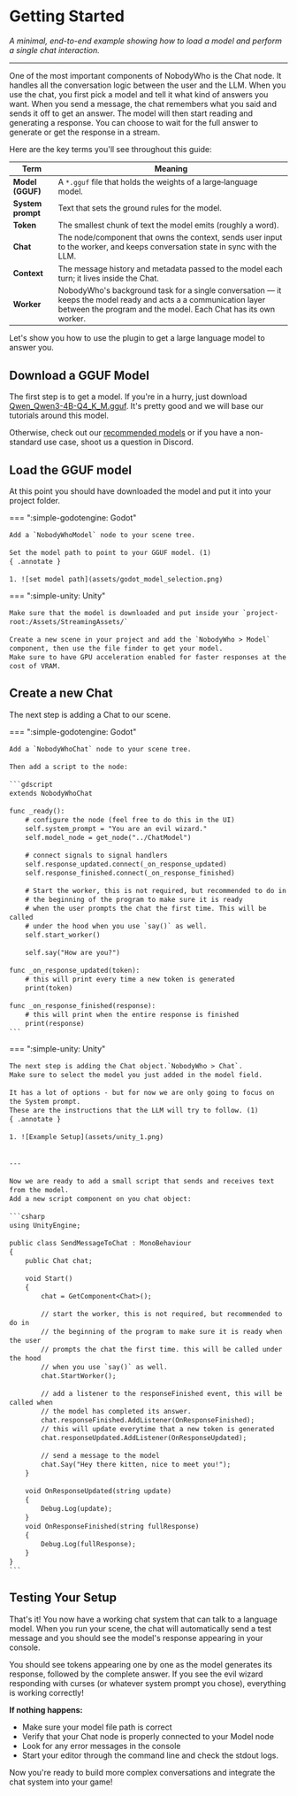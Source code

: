 # Getting Started
_A minimal, end-to-end example showing how to load a model and perform a single chat interaction._ 

---

One of the most important components of NobodyWho is the Chat node. It handles all the conversation logic between the user and the LLM.
When you use the chat, you first pick a model and tell it what kind of answers you want.
When you send a message, the chat remembers what you said and sends it off to get an answer. 
The model will then start reading and generating a response.
You can choose to wait for the full answer to generate or get the response in a stream.

Here are the key terms you'll see throughout this guide:

| Term | Meaning |
| ---- | ------- |
| **Model (GGUF)** | A `*.gguf` file that holds the weights of a large‑language model. |
| **System prompt** | Text that sets the ground rules for the model. |
| **Token** | The smallest chunk of text the model emits (roughly a word). |
| **Chat** | The node/component that owns the context, sends user input to the worker, and keeps conversation state in sync with the LLM. |
| **Context** | The message history and metadata passed to the model each turn; it lives inside the Chat. |
| **Worker** | NobodyWho's background task for a single conversation — it keeps the model ready and acts a a communication layer between the program and the model. Each Chat has its own worker. |

Let's show you how to use the plugin to get a large language model to answer you.

## Download a GGUF Model

The first step is to get a model.
If you're in a hurry, just download [Qwen_Qwen3-4B-Q4_K_M.gguf](https://huggingface.co/bartowski/Qwen_Qwen3-4B-GGUF/resolve/main/Qwen_Qwen3-4B-Q4_K_M.gguf). 
It's pretty good and we will base our tutorials around this model. 

Otherwise, check out our [recommended models](model-selection.md) or if you have a non-standard use case, shoot us a question in Discord.

## Load the GGUF model

At this point you should have downloaded the model and put it into your project folder.

=== ":simple-godotengine: Godot"

    Add a `NobodyWhoModel` node to your scene tree.

    Set the model path to point to your GGUF model. (1)
    { .annotate }

    1. ![set model path](assets/godot_model_selection.png)

=== ":simple-unity: Unity"

    Make sure that the model is downloaded and put inside your `project-root:/Assets/StreamingAssets/`

    Create a new scene in your project and add the `NobodyWho > Model` component, then use the file finder to get your model.
    Make sure to have GPU acceleration enabled for faster responses at the cost of VRAM.

## Create a new Chat

The next step is adding a Chat to our scene. 

=== ":simple-godotengine: Godot"

    Add a `NobodyWhoChat` node to your scene tree.

    Then add a script to the node:

    ```gdscript
    extends NobodyWhoChat

    func _ready():
        # configure the node (feel free to do this in the UI)
        self.system_prompt = "You are an evil wizard."
        self.model_node = get_node("../ChatModel")

        # connect signals to signal handlers
        self.response_updated.connect(_on_response_updated)
        self.response_finished.connect(_on_response_finished)

        # Start the worker, this is not required, but recommended to do in
        # the beginning of the program to make sure it is ready
        # when the user prompts the chat the first time. This will be called
        # under the hood when you use `say()` as well.
        self.start_worker()

        self.say("How are you?")

    func _on_response_updated(token):
        # this will print every time a new token is generated
        print(token)

    func _on_response_finished(response):
        # this will print when the entire response is finished
        print(response)
    ```

=== ":simple-unity: Unity"

    The next step is adding the Chat object.`NobodyWho > Chat`.
    Make sure to select the model you just added in the model field.

    It has a lot of options - but for now we are only going to focus on the System prompt.
    These are the instructions that the LLM will try to follow. (1)
    { .annotate }

    1. ![Example Setup](assets/unity_1.png)


    ---

    Now we are ready to add a small script that sends and receives text from the model.
    Add a new script component on you chat object:

    ```csharp
    using UnityEngine;

    public class SendMessageToChat : MonoBehaviour
    {
        public Chat chat;

        void Start()
        {
            chat = GetComponent<Chat>();

            // start the worker, this is not required, but recommended to do in
            // the beginning of the program to make sure it is ready when the user
            // prompts the chat the first time. this will be called under the hood
            // when you use `say()` as well.
            chat.StartWorker();

            // add a listener to the responseFinished event, this will be called when
            // the model has completed its answer.
            chat.responseFinished.AddListener(OnResponseFinished);
            // this will update everytime that a new token is generated
            chat.responseUpdated.AddListener(OnResponseUpdated);

            // send a message to the model
            chat.Say("Hey there kitten, nice to meet you!");
        }

        void OnResponseUpdated(string update)
        {
            Debug.Log(update);
        }
        void OnResponseFinished(string fullResponse)
        {
            Debug.Log(fullResponse);
        }
    }
    ```



## Testing Your Setup

That's it! You now have a working chat system that can talk to a language model. When you run your scene, the chat will automatically send a test message and you should see the model's response appearing in your console.

You should see tokens appearing one by one as the model generates its response, followed by the complete answer. If you see the evil wizard responding with curses (or whatever system prompt you chose), everything is working correctly!

**If nothing happens:**

- Make sure your model file path is correct
- Verify that your Chat node is properly connected to your Model node
- Look for any error messages in the console
- Start your editor through the command line and check the stdout logs.

Now you're ready to build more complex conversations and integrate the chat system into your game!
